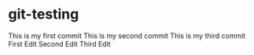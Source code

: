# git-testing

This is my first commit
This is my second commit
This is my third commit
First Edit
Second Edit
Third Edit
